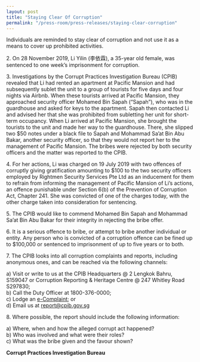 ```yaml
---
layout: post
title: "Staying Clear Of Corruption"
permalink: "/press-room/press-releases/staying-clear-corruption"
---
```

Individuals are reminded to stay clear of corruption and not use it as a means to cover up prohibited activities. 

2\.          On 28 November 2019, Li Yilin (李依霖), a 35-year old female, was sentenced to one week’s imprisonment for corruption. 

3\.          Investigations by the Corrupt Practices Investigation Bureau (CPIB) revealed that Li had rented an apartment at Pacific Mansion and had subsequently sublet the unit to a group of tourists for five days and four nights via Airbnb. When these tourists arrived at Pacific Mansion, they approached security officer Mohamed Bin Sapah (“Sapah”), who was in the guardhouse and asked for keys to the apartment. Sapah then contacted Li and advised her that she was prohibited from subletting her unit for short-term occupancy. When Li arrived at Pacific Mansion, she brought the tourists to the unit and made her way to the guardhouse. There, she slipped two $50 notes under a black file to Sapah and Mohammad Sa’at Bin Abu Bakar, another security officer, so that they would not report her to the management of Pacific Mansion. The bribes were rejected by both security officers and the matter was reported to the CPIB. 

4\.          For her actions, Li was charged on 19 July 2019 with two offences of corruptly giving gratification amounting to $100 to the two security officers employed by Rightmen Security Services Pte Ltd as an inducement for them to refrain from informing the management of Pacific Mansion of Li’s actions, an offence punishable under Section 6(b) of the Prevention of Corruption Act, Chapter 241. She was convicted of one of the charges today, with the other charge taken into consideration for sentencing.

5\.          The CPIB would like to commend Mohamed Bin Sapah and Mohammad Sa’at Bin Abu Bakar for their integrity in rejecting the bribe offer. 

6\.         It is a serious offence to bribe, or attempt to bribe another individual or entity. Any person who is convicted of a corruption offence can be fined up to $100,000 or sentenced to imprisonment of up to five years or to both.

7\.       The CPIB looks into all corruption complaints and reports, including anonymous ones, and can be reached via the following channels:

a) Visit or write to us at the CPIB Headquarters @ 2 Lengkok Bahru, S159047 or Corruption Reporting & Heritage Centre @ 247 Whitley Road S297830;<br />
b) Call the Duty Officer at 1800-376-0000;<br />
c) Lodge an [e-Complaint](/e-services/e-complaint-for-corrupt-conduct); or<br>
d) Email us at <a class="spamspan" href="mailto:report@cpib.gov.sg">report@cpib.gov.sg</a>

8\.    Where possible, the report should include the following information:

a) Where, when and how the alleged corrupt act happened?<br />
b) Who was involved and what were their roles?<br />
c) What was the bribe given and the favour shown?

**Corrupt Practices Investigation Bureau**
